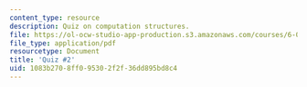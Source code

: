 ```yaml
---
content_type: resource
description: Quiz on computation structures.
file: https://ol-ocw-studio-app-production.s3.amazonaws.com/courses/6-004-computation-structures-spring-2009/1083b2708ff095302f2f36dd895bd8c4_MIT6_004s09_quiz02.pdf
file_type: application/pdf
resourcetype: Document
title: 'Quiz #2'
uid: 1083b270-8ff0-9530-2f2f-36dd895bd8c4
---
```

